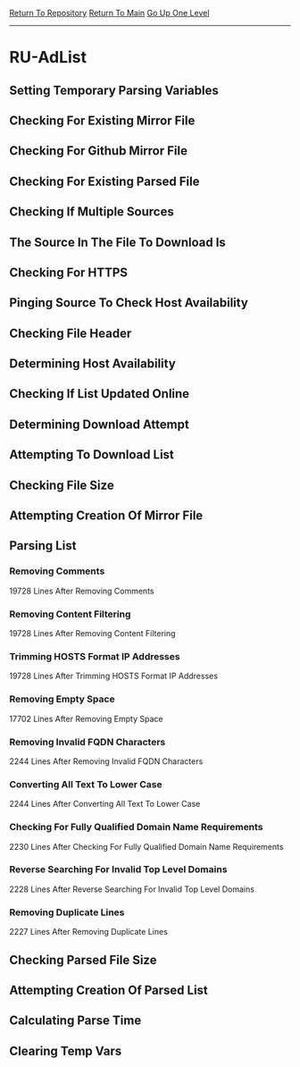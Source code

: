 [Return To Repository](https://github.com/deathbybandaid/piholeparser/)
[Return To Main](https://github.com/deathbybandaid/piholeparser/blob/master/RecentRunLogs/Mainlog.md)
[Go Up One Level](https://github.com/deathbybandaid/piholeparser/blob/master/RecentRunLogs/TopLevelScripts/30-Processing-External-Blacklists.md)
____________________________________
# RU-AdList
## Setting Temporary Parsing Variables
## Checking For Existing Mirror File
## Checking For Github Mirror File
## Checking For Existing Parsed File
## Checking If Multiple Sources
## The Source In The File To Download Is
## Checking For HTTPS
## Pinging Source To Check Host Availability
## Checking File Header
## Determining Host Availability
## Checking If List Updated Online
## Determining Download Attempt
## Attempting To Download List
## Checking File Size
## Attempting Creation Of Mirror File
## Parsing List
### Removing Comments
19728 Lines After Removing Comments
### Removing Content Filtering
19728 Lines After Removing Content Filtering
### Trimming HOSTS Format IP Addresses
19728 Lines After Trimming HOSTS Format IP Addresses
### Removing Empty Space
17702 Lines After Removing Empty Space
### Removing Invalid FQDN Characters
2244 Lines After Removing Invalid FQDN Characters
### Converting All Text To Lower Case
2244 Lines After Converting All Text To Lower Case
### Checking For Fully Qualified Domain Name Requirements
2230 Lines After Checking For Fully Qualified Domain Name Requirements
### Reverse Searching For Invalid Top Level Domains
2228 Lines After Reverse Searching For Invalid Top Level Domains
### Removing Duplicate Lines
2227 Lines After Removing Duplicate Lines
## Checking Parsed File Size
## Attempting Creation Of Parsed List
## Calculating Parse Time
## Clearing Temp Vars
